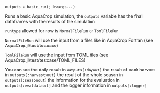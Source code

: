 ```
outputs = basic_run(; kwargs...)
```

Runs a basic AquaCrop simulation, the `outputs` variable has the final dataframes with the results of the simulation

`runtype` allowed for now is `NormalFileRun` or `TomlFileRun`

`NormalFileRun` will use the input from a files like in AquaCrop Fortran (see AquaCrop.jl/test/testcase)

`TomlFileRun` will use the input from TOML files (see AquaCrop.jl/test/testcase/TOML_FILES)

You can see the daily result in `outputs[:dayout]` the result of each harvest in `outputs[:harvestsout]` the result of the whole season in `outputs[:seasonout]` the information for the evaluation in `outputs[:evaldataout]` and the logger information in `outputs[:logger]`
